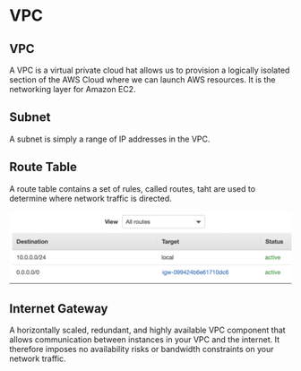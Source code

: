 # VPC

## VPC

A VPC is a virtual private cloud hat allows us to provision a logically isolated section of the AWS Cloud where we can launch AWS resources. It is the networking layer for Amazon EC2.

## Subnet

A subnet is simply a range of IP addresses in the VPC.

## Route Table

A route table contains a set of rules, called routes, taht are used to determine where network traffic is directed.

![In the image above, all internet traffic goes to the target \(in this case, the ID of the internet gateway\)](../.gitbook/assets/screen-shot-2020-04-09-at-1.23.04-am.png)

## Internet Gateway

A horizontally scaled, redundant, and highly available VPC component that allows communication between instances in your VPC and the internet. It therefore imposes no availability risks or bandwidth constraints on your network traffic.

